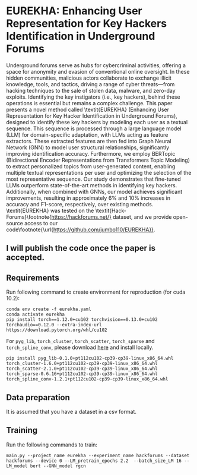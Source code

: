 # EUREKHA: Enhancing User Representation for Key Hackers Identification in Underground Forums

Underground forums serve as hubs for cybercriminal activities, offering a space for anonymity and evasion of conventional online oversight. In these hidden communities, malicious actors collaborate to exchange illicit knowledge, tools, and tactics, driving a range of cyber threats—from hacking techniques to the sale of stolen data, malware, and zero-day exploits. Identifying the key instigators (i.e., key hackers), behind these operations is essential but remains a complex challenge. This paper presents a novel method called \textit{EUREKHA} (Enhancing User Representation for Key Hacker Identification in Underground Forums), designed to identify these key hackers by modeling each user as a textual sequence. This sequence is processed through a large language model (LLM) for domain-specific adaptation, with LLMs acting as feature extractors. These extracted features are then fed into Graph Neural Network (GNN) to model user structural relationships, significantly improving identification accuracy.
Furthermore, we employ BERTopic (Bidirectional Encoder Representations from Transformers Topic Modeling) to extract personalized topics from user-generated content, enabling multiple textual representations per user and optimizing the selection of the most representative sequence. Our study demonstrates that fine-tuned LLMs outperform state-of-the-art methods in identifying key hackers. Additionally, when combined with GNNs, our model achieves significant improvements, resulting in approximately 6\% and 10\% increases in accuracy and F1-score, respectively, over existing methods. \textit{EUREKHA} was tested on the \textit{Hack-Forums}\footnote{https://hackforums.net/}  dataset, and we provide open-source access to our code\footnote{\url{https://github.com/jumbo110/EUREKHA}}.

## I will publish the code once the paper is accepted.
## Requirements
Run following command to create environment for reproduction (for cuda 10.2):
```
conda env create -f eurekha.yaml
conda activate eurekha
pip install torch==1.12.0+cu102 torchvision==0.13.0+cu102 torchaudio==0.12.0 --extra-index-url https://download.pytorch.org/whl/cu102
```
For ```pyg_lib```, ```torch_cluster```, ```torch_scatter```, ```torch_sparse``` and ```torch_spline_conv```, please download [here](https://data.pyg.org/whl/torch-1.12.0%2Bcu102.html) and install locally.
```
pip install pyg_lib-0.1.0+pt112cu102-cp39-cp39-linux_x86_64.whl torch_cluster-1.6.0+pt112cu102-cp39-cp39-linux_x86_64.whl torch_scatter-2.1.0+pt112cu102-cp39-cp39-linux_x86_64.whl torch_sparse-0.6.16+pt112cu102-cp39-cp39-linux_x86_64.whl torch_spline_conv-1.2.1+pt112cu102-cp39-cp39-linux_x86_64.whl
```
## Data preparation
It is assumed that you have a dataset in a csv format. 

## Training
Run the following commands to train:
```
main.py --project_name eurekha --experiment_name hackforums --dataset hackforums --device 0 --LM_pretrain_epochs 2.2  --batch_size_LM 16 --LM_model bert --GNN_model rgcn 
```
